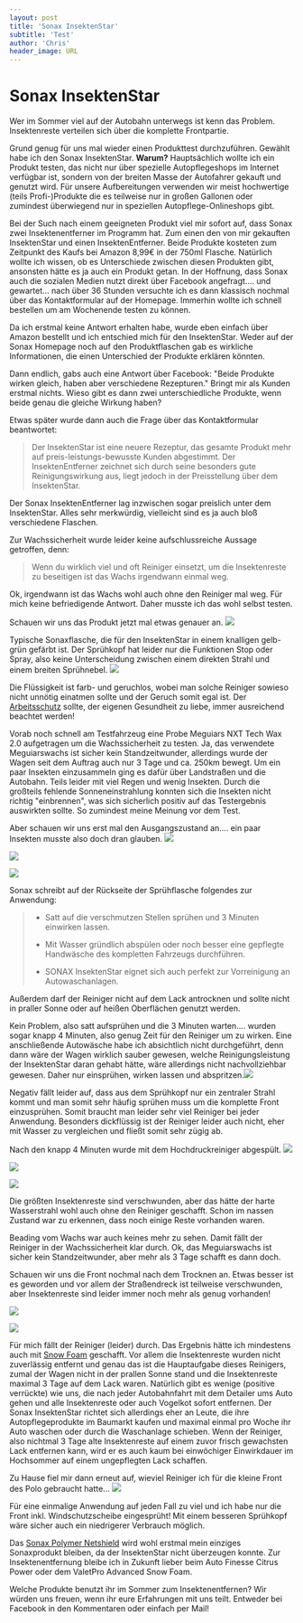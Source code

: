 ```yaml
---
layout: post
title: 'Sonax InsektenStar'
subtitle: 'Test'
author: 'Chris'
header_image: URL
---
```

# Sonax InsektenStar

Wer im Sommer viel auf der Autobahn unterwegs ist kenn das Problem. Insektenreste verteilen sich über die komplette Frontpartie.

Grund genug für uns mal wieder einen Produkttest durchzuführen. Gewählt habe ich den Sonax InsektenStar. **Warum?** Hauptsächlich wollte ich ein Produkt testen, das nicht nur über spezielle Autopflegeshops im Internet verfügbar ist, sondern von der breiten Masse der Autofahrer gekauft und genutzt wird. Für unsere Aufbereitungen verwenden wir meist hochwertige (teils Profi-)Produkte die es teilweise nur in großen Gallonen oder zumindest überwiegend nur in speziellen Autopflege-Onlineshops gibt.

Bei der Such nach einem geeigneten Produkt viel mir sofort auf, dass Sonax zwei Insektenentferner im Programm hat. Zum einen den von mir gekauften InsektenStar und einen InsektenEntferner. Beide Produkte kosteten zum Zeitpunkt des Kaufs bei Amazon 8,99€ in der 750ml Flasche. Natürlich wollte ich wissen, ob es Unterschiede zwischen diesen Produkten gibt, ansonsten hätte es ja auch ein Produkt getan. In der Hoffnung, dass Sonax auch die sozialen Medien nutzt direkt über Facebook angefragt.... und gewartet... nach über 36 Stunden versuchte ich es dann klassisch nochmal über das Kontaktformular auf der Homepage. Immerhin wollte ich schnell bestellen um am Wochenende testen zu können.

Da ich erstmal keine Antwort erhalten habe, wurde eben einfach über Amazon bestellt und ich entschied mich für den InsektenStar. Weder auf der Sonax Homepage noch auf den Produktflaschen gab es wirkliche Informationen, die einen Unterschied der Produkte erklären könnten.

Dann endlich, gabs auch eine Antwort über Facebook: "Beide Produkte wirken gleich, haben aber verschiedene Rezepturen." Bringt mir als Kunden erstmal nichts. Wieso gibt es dann zwei unterschiedliche Produkte, wenn beide genau die gleiche Wirkung haben?

Etwas später wurde dann auch die Frage über das Kontaktformular beantwortet:

> Der InsektenStar ist eine neuere Rezeptur, das gesamte Produkt mehr auf preis-leistungs-bewusste Kunden abgestimmt.
> Der InsektenEntferner zeichnet sich durch seine besonders gute Reinigungswirkung aus, liegt jedoch in der Preisstellung über dem InsektenStar.

Der Sonax InsektenEntferner lag inzwischen sogar preislich unter dem InsektenStar. Alles sehr merkwürdig, vielleicht sind es ja auch bloß verschiedene Flaschen.

Zur Wachssicherheit wurde leider keine aufschlussreiche Aussage getroffen, denn:

> Wenn du wirklich viel und oft Reiniger einsetzt, um die Insektenreste zu beseitigen ist das Wachs irgendwann einmal weg.

Ok, irgendwann ist das Wachs wohl auch ohne den Reiniger mal weg. Für mich keine befriedigende Antwort. Daher musste ich das wohl selbst testen.

Schauen wir uns das Produkt jetzt mal etwas genauer an.
![](https://glossbossimages.s3.eu-central-1.amazonaws.com/criz/sonax-insektenstar/DSC_0017.jpg)

Typische Sonaxflasche, die für den InsektenStar in einem knalligen gelb-grün gefärbt ist.
Der Sprühkopf hat leider nur die Funktionen Stop oder Spray, also keine Unterscheidung zwischen einem direkten Strahl und einem breiten Sprühnebel.
![](https://glossbossimages.s3.eu-central-1.amazonaws.com/criz/sonax-insektenstar/DSC_0006.jpg)

Die Flüssigkeit ist farb- und geruchlos, wobei man solche Reiniger sowieso nicht unnötig einatmen sollte und der Geruch somit egal ist. Der [Arbeitsschutz](https://glossboss.de/allgemein/arbeitsschutz-atemmaske-schutzhandschuhe-etc/) sollte, der eigenen Gesundheit zu liebe, immer ausreichend beachtet werden!

Vorab noch schnell am Testfahrzeug eine Probe Meguiars NXT Tech Wax 2.0 aufgetragen um die Wachssicherheit zu testen. Ja, das verwendete Meguiarswachs ist sicher kein Standzeitwunder, allerdings wurde der Wagen seit dem Auftrag auch nur 3 Tage und ca. 250km bewegt. Um ein paar Insekten einzusammeln ging es dafür über Landstraßen und die Autobahn. Teils leider mit viel Regen und wenig Insekten. Durch die großteils fehlende Sonneneinstrahlung konnten sich die Insekten nicht richtig "einbrennen", was sich sicherlich positiv auf das Testergebnis auswirkten sollte. So zumindest meine Meinung vor dem Test.

Aber schauen wir uns erst mal den Ausgangszustand an.... ein paar Insekten musste also doch dran glauben.
![](https://glossbossimages.s3.eu-central-1.amazonaws.com/criz/sonax-insektenstar/DSC_0010.jpg)

![](https://glossbossimages.s3.eu-central-1.amazonaws.com/criz/sonax-insektenstar/DSC_0011.jpg)

![](https://glossbossimages.s3.eu-central-1.amazonaws.com/criz/sonax-insektenstar/DSC_0012.jpg)

Sonax schreibt auf der Rückseite der Sprühflasche folgendes zur Anwendung:

> *   Satt auf die verschmutzen Stellen sprühen und 3 Minuten einwirken lassen.
>
> *   Mit Wasser gründlich abspülen oder noch besser eine gepflegte Handwäsche des kompletten Fahrzeugs durchführen.
>
> *   SONAX InsektenStar eignet sich auch perfekt zur Vorreinigung an Autowaschanlagen.

Außerdem darf der Reiniger nicht auf dem Lack antrocknen und sollte nicht in praller Sonne oder auf heißen Oberflächen genutzt werden.

Kein Problem, also satt aufsprühen und die 3 Minuten warten.... wurden sogar knapp 4 Minuten, also genug Zeit für den Reiniger um zu wirken. Eine anschließende Autowäsche habe ich absichtlich nicht durchgeführt, denn dann wäre der Wagen wirklich sauber gewesen, welche Reinigungsleistung der InsektenStar daran gehabt hätte, wäre allerdings nicht nachvollziehbar gewesen. Daher nur einsprühen, wirken lassen und abspritzen.![](https://glossbossimages.s3.eu-central-1.amazonaws.com/criz/sonax-insektenstar/DSC_0013.jpg)

Negativ fällt leider auf, dass aus dem Sprühkopf nur ein zentraler Strahl kommt und man somit sehr häufig sprühen muss um die komplette Front einzusprühen. Somit braucht man leider sehr viel Reiniger bei jeder Anwendung. Besonders dickflüssig ist der Reiniger leider auch nicht, eher mit Wasser zu vergleichen und fließt somit sehr zügig ab.

Nach den knapp 4 Minuten wurde mit dem Hochdruckreiniger abgespült.
![](https://glossbossimages.s3.eu-central-1.amazonaws.com/criz/sonax-insektenstar/DSC_0018.jpg)

![](https://glossbossimages.s3.eu-central-1.amazonaws.com/criz/sonax-insektenstar/DSC_0020.jpg)

![](https://glossbossimages.s3.eu-central-1.amazonaws.com/criz/sonax-insektenstar/DSC_0021.jpg)

Die größten Insektenreste sind verschwunden, aber das hätte der harte Wasserstrahl wohl auch ohne den Reiniger geschafft. Schon im nassen Zustand war zu erkennen, dass noch einige Reste vorhanden waren.

Beading vom Wachs war auch keines mehr zu sehen. Damit fällt der Reiniger in der Wachssicherheit klar durch. Ok, das Meguiarswachs ist sicher kein Standzeitwunder, aber mehr als 3 Tage schafft es dann doch.

Schauen wir uns die Front nochmal nach dem Trocknen an. Etwas besser ist es geworden und vor allem der Straßendreck ist teilweise verschwunden, aber Insektenreste sind leider immer noch mehr als genug vorhanden!

![](https://glossbossimages.s3.eu-central-1.amazonaws.com/criz/sonax-insektenstar/IMG_5898.JPG)

![](https://glossbossimages.s3.eu-central-1.amazonaws.com/criz/sonax-insektenstar/IMG_5901.JPG)

Für mich fällt der Reiniger (leider) durch. Das Ergebnis hätte ich mindestens auch mit [Snow Foam](https://glossboss.de/allgemein/foamen-nutzt-es-wirklich-etwas/) geschafft. Vor allem die Insektenreste wurden nicht zuverlässig entfernt und genau das ist die Hauptaufgabe dieses Reinigers, zumal der Wagen nicht in der prallen Sonne stand und die Insektenreste maximal 3 Tage auf dem Lack waren. Natürlich gibt es wenige (positive verrückte) wie uns, die nach jeder Autobahnfahrt mit dem Detailer ums Auto gehen und alle Insektenreste oder auch Vogelkot sofort entfernen. Der Sonax InsektenStar richtet sich allerdings eher an Leute, die ihre Autopflegeprodukte im Baumarkt kaufen und maximal einmal pro Woche ihr Auto waschen oder durch die Waschanlage schieben. Wenn der Reiniger, also nichtmal 3 Tage alte Insektenreste auf einem zuvor frisch gewachsten Lack entfernen kann, wird er es auch kaum bei einwöchiger Einwirkdauer im Hochsommer auf einem ungepflegten Lack schaffen.

Zu Hause fiel mir dann erneut auf, wieviel Reiniger ich für die kleine Front des Polo gebraucht hatte...
![](https://glossbossimages.s3.eu-central-1.amazonaws.com/criz/sonax-insektenstar/IMG_0218.jpg)

Für eine einmalige Anwendung auf jeden Fall zu viel und ich habe nur die Front inkl. Windschutzscheibe eingesprüht! Mit einem besseren Sprühkopf wäre sicher auch ein niedrigerer Verbrauch möglich.

Das [Sonax Polymer Netshield](https://glossboss.de/produkttest/sonax-polymer-netshield-protect-and-shine/) wird wohl erstmal mein einziges Sonaxprodukt bleiben, da der InsektenStar nicht überzeugen konnte. Zur Insektenentfernung bleibe ich in Zukunft lieber beim Auto Finesse Citrus Power oder dem ValetPro Advanced Snow Foam.

Welche Produkte benutzt ihr im Sommer zum Insektenentfernen? Wir würden uns freuen, wenn ihr eure Erfahrungen mit uns teilt. Entweder bei Facebook in den Kommentaren oder einfach per Mail!